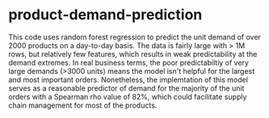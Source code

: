 # product-demand-prediction
This code uses random forest regression to predict the unit demand of over 2000 products on a day-to-day basis. The data is fairly large with > 1M rows, but relatively few features, which results in weak predictability at the demand extremes. In real business terms, the poor predictabiltiy of very large demands (>3000 units) means the model isn't helpful for the largest and most important orders. Nonetheless, the implemtation of this model serves as a reasonable predictor of demand for the majority of the unit orders with a Spearman rho value of 82%, which could facilitate supply chain management for most of the products.
